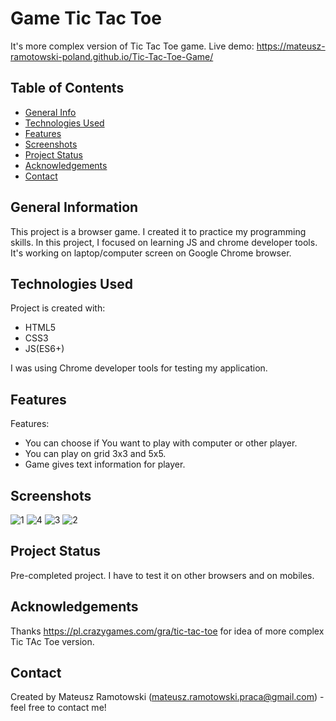 # Game Tic Tac Toe
It's more complex version of Tic Tac Toe game. Live demo: https://mateusz-ramotowski-poland.github.io/Tic-Tac-Toe-Game/
 

## Table of Contents
* [General Info](#general-information)
* [Technologies Used](#technologies-used)
* [Features](#features)
* [Screenshots](#screenshots)
* [Project Status](#project-status)
* [Acknowledgements](#acknowledgements)
* [Contact](#contact)

## General Information
This project is a browser game.  I created it to practice my programming skills. In this project, I focused on learning JS and chrome developer tools. It's working on laptop/computer screen on Google Chrome browser. 

## Technologies Used
Project is created with:
* HTML5
* CSS3
* JS(ES6+)

I was using Chrome developer tools for testing my application.
## Features
Features:
- You can choose if You want to play with computer or other player.
- You can play on grid 3x3 and 5x5. 
- Game gives text information for player.

## Screenshots
![1](https://user-images.githubusercontent.com/83215700/160609387-708bc797-810a-47c7-b679-f8d354c23d33.PNG)
![4](https://user-images.githubusercontent.com/83215700/160609399-e5a7f919-d5bf-4386-a127-83c8e0aa156a.PNG)
![3](https://user-images.githubusercontent.com/83215700/160609409-8251cafe-1046-41d5-ac7f-991d1ff5276c.PNG)
![2](https://user-images.githubusercontent.com/83215700/160609421-12fe1e92-96a9-439d-ae52-f91a1a7b877b.PNG)

## Project Status
Pre-completed project. I have to test it on other browsers and on mobiles.

## Acknowledgements
Thanks https://pl.crazygames.com/gra/tic-tac-toe for idea of more complex Tic TAc Toe version.

## Contact
Created by Mateusz Ramotowski (mateusz.ramotowski.praca@gmail.com) - feel free to contact me!
